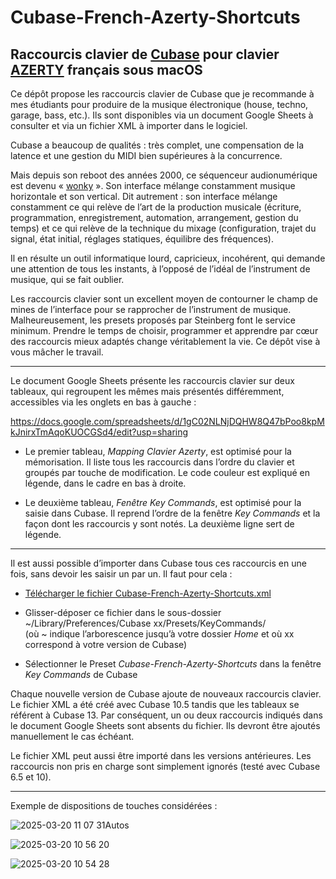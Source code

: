 # Cubase-French-Azerty-Shortcuts
## Raccourcis clavier de [Cubase](https://fr.wikipedia.org/wiki/Cubase) pour clavier [AZERTY](https://fr.wikipedia.org/wiki/AZERTY) français sous macOS

Ce dépôt propose les raccourcis clavier de Cubase que je recommande à mes étudiants pour produire de la musique électronique (house, techno, garage, bass, etc.). Ils sont disponibles via un document Google Sheets à consulter et via un fichier XML à importer dans le logiciel.

Cubase a beaucoup de qualités : très complet, une compensation de la latence et une gestion du MIDI bien supérieures à la concurrence. 

Mais depuis son reboot des années 2000, ce séquenceur audionumérique est devenu « [wonky](https://www.linkedin.com/posts/pavel-samsonov-44ba2833_trying-to-improve-the-wrong-dimension-of-activity-7178479192555077633-4NVo) ». Son interface mélange constamment musique horizontale et son vertical. Dit autrement : son interface mélange constamment ce qui relève de l’art de la production musicale (écriture, programmation, enregistrement, automation, arrangement, gestion du temps) et ce qui relève de la technique du mixage (configuration, trajet du signal, état initial, réglages statiques, équilibre des fréquences). 

Il en résulte un outil informatique lourd, capricieux, incohérent, qui demande une attention de tous les instants, à l’opposé de l’idéal de l’instrument de musique, qui se fait oublier.

Les raccourcis clavier sont un excellent moyen de contourner le champ de mines de l’interface pour se rapprocher de l’instrument de musique. Malheureusement, les presets proposés par Steinberg font le service minimum. Prendre le temps de choisir, programmer et apprendre par cœur des raccourcis mieux adaptés change véritablement la vie. Ce dépôt vise à vous mâcher le travail.

---

Le document Google Sheets présente les raccourcis clavier sur deux tableaux, qui regroupent les mêmes mais présentés différemment, accessibles via les onglets en bas à gauche :

https://docs.google.com/spreadsheets/d/1gC02NLNjDQHW8Q47bPoo8kpMkJnirxTmAqoKUOCGSd4/edit?usp=sharing

- Le premier tableau, _Mapping Clavier Azerty_, est optimisé pour la mémorisation. Il liste tous les raccourcis dans l’ordre du clavier et groupés par touche de modification. Le code couleur est expliqué en légende, dans le cadre en bas à droite.

- Le deuxième tableau, _Fenêtre Key Commands_, est optimisé pour la saisie dans Cubase. Il reprend l’ordre de la fenêtre _Key Commands_ et la façon dont les raccourcis y sont notés. La deuxième ligne sert de légende.

---

Il est aussi possible d’importer dans Cubase tous ces raccourcis en une fois, sans devoir les saisir un par un. Il faut pour cela :

- [Télécharger le fichier Cubase-French-Azerty-Shortcuts.xml](https://github.com/TheMicronauts/Cubase-French-Azerty-Shortcuts/releases/download/v1.0.0/Cubase-French-Azerty-Shortcuts.xml)

- Glisser-déposer ce fichier dans le sous-dossier  ~/Library/Preferences/Cubase xx/Presets/KeyCommands/                
  (où ~ indique l’arborescence jusqu’à votre dossier _Home_ et où xx correspond à votre version de Cubase)

- Sélectionner le Preset _Cubase-French-Azerty-Shortcuts_ dans la fenêtre _Key Commands_ de Cubase

Chaque nouvelle version de Cubase ajoute de nouveaux raccourcis clavier. Le fichier XML a été créé avec Cubase 10.5 tandis que les tableaux se référent à Cubase 13. Par conséquent, un ou deux raccourcis indiqués dans le document Google Sheets sont absents du fichier. Ils devront être ajoutés manuellement le cas échéant.

Le fichier XML peut aussi être importé dans les versions antérieures. Les raccourcis non pris en charge sont simplement ignorés (testé avec Cubase 6.5 et 10).

---

Exemple de dispositions de touches considérées :

![2025-03-20 11 07 31Autos](https://github.com/user-attachments/assets/1dee9a29-8ed2-4112-9f4e-ba61e4adce83)

![2025-03-20 10 56 20](https://github.com/user-attachments/assets/6061b62f-f09e-4df9-8978-c6eb22e843cf)

![2025-03-20 10 54 28](https://github.com/user-attachments/assets/43bf3ab7-0cbd-492a-819e-b44edfb27c13)
